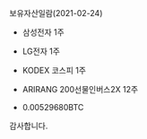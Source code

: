 보유자산일람(2021-02-24)

- 삼성전자 1주

- LG전자 1주

- KODEX 코스피 1주

- ARIRANG 200선물인버스2X 12주

- 0.00529680BTC

감사합니다.
